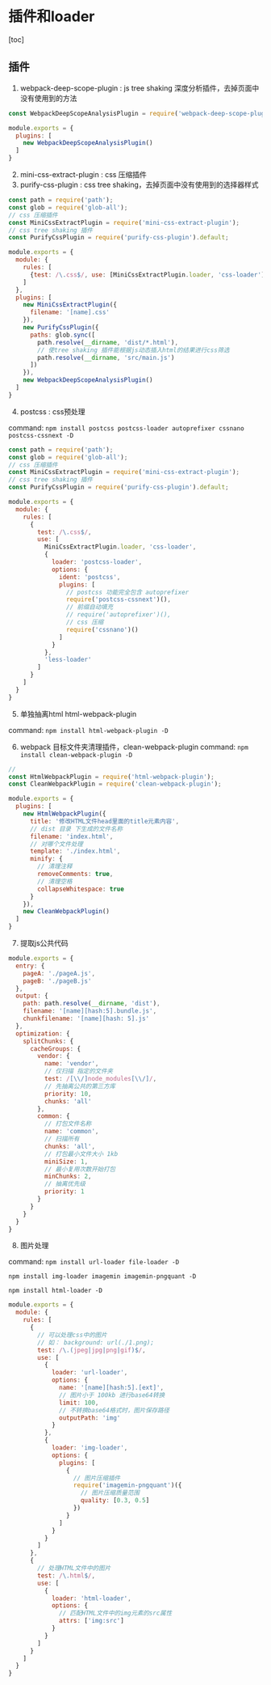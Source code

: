 # 插件和loader

[toc]

## 插件

1. webpack-deep-scope-plugin : js tree shaking 深度分析插件，去掉页面中没有使用到的方法
```js
const WebpackDeepScopeAnalysisPlugin = require('webpack-deep-scope-plugin').default;

module.exports = {
  plugins: [
    new WebpackDeepScopeAnalysisPlugin()
  ]
}
```
2. mini-css-extract-plugin : css 压缩插件
3. purify-css-plugin : css tree shaking，去掉页面中没有使用到的选择器样式

```js
const path = require('path');
const glob = require('glob-all');
// css 压缩插件
const MiniCssExtractPlugin = require('mini-css-extract-plugin');
// css tree shaking 插件
const PurifyCssPlugin = require('purify-css-plugin').default;

module.exports = {
  module: {
    rules: [
      {test: /\.css$/, use: [MiniCssExtractPlugin.loader, 'css-loader']}
    ]
  },
  plugins: [
    new MiniCssExtractPlugin({
      filename: '[name].css'
    }),
    new PurifyCssPlugin({
      paths: glob.sync([
        path.resolve(__dirname, 'dist/*.html'),
        // 使tree shaking 插件能根据js动态插入html的结果进行css筛选
        path.resolve(__dirname, 'src/main.js')
      ])
    }),
    new WebpackDeepScopeAnalysisPlugin()
  ]
}
```

4. postcss : css预处理

command: 
```npm install postcss postcss-loader autoprefixer cssnano postcss-cssnext -D```

```js
const path = require('path');
const glob = require('glob-all');
// css 压缩插件
const MiniCssExtractPlugin = require('mini-css-extract-plugin');
// css tree shaking 插件
const PurifyCssPlugin = require('purify-css-plugin').default;

module.exports = {
  module: {
    rules: [
      {
        test: /\.css$/, 
        use: [
          MiniCssExtractPlugin.loader, 'css-loader', 
          {
            loader: 'postcss-loader', 
            options: {
              ident: 'postcss',
              plugins: [
                // postcss 功能完全包含 autoprefixer
                require('postcss-cssnext')(),
                // 前缀自动填充
                // require('autoprefixer')(),
                // css 压缩
                require('cssnano')()
              ]
            }
          }, 
          'less-loader'
        ]
      }
    ]
  }
}
```

5. 单独抽离html html-webpack-plugin

command: 
```npm install html-webpack-plugin -D```

6. webpack 目标文件夹清理插件，clean-webpack-plugin
command: 
```npm install clean-webpack-plugin -D```

```js
// 
const HtmlWebpackPlugin = require('html-webpack-plugin');
const CleanWebpackPlugin = require('clean-webpack-plugin');

module.exports = {
  plugins: [
    new HtmlWebpackPlugin({
      title: '修改HTML文件head里面的title元素内容',
      // dist 目录 下生成的文件名称
      filename: 'index.html',
      // 对哪个文件处理
      template: './index.html',
      minify: {
        // 清理注释
        removeComments: true,
        // 清理空格
        collapseWhitespace: true
      }
    }),
    new CleanWebpackPlugin()
  ]
}
```

7. 提取js公共代码

```js
module.exports = {
  entry: {
    pageA: './pageA.js',
    pageB: './pageB.js'
  },
  output: {
    path: path.resolve(__dirname, 'dist'),
    filename: '[name][hash:5].bundle.js',
    chunkfilename: '[name][hash: 5].js'
  },
  optimization: {
    splitChunks: {
      cacheGroups: {
        vendor: {
          name: 'vendor',
          // 仅扫描 指定的文件夹
          test: /[\\/]node_modules[\\/]/,
          // 先抽离公共的第三方库
          priority: 10,
          chunks: 'all'
        },
        common: {
          // 打包文件名称
          name: 'common',
          // 扫描所有
          chunks: 'all',
          // 打包最小文件大小 1kb
          miniSize: 1,
          // 最小复用次数开始打包
          minChunks: 2,
          // 抽离优先级
          priority: 1
        }
      }
    }
  }
}
```

8. 图片处理

command: 
```npm install url-loader file-loader -D```

```npm install img-loader imagemin imagemin-pngquant -D```

```npm install html-loader -D```

```js
module.exports = {
  module: {
    rules: [
      {
        // 可以处理css中的图片
        // 如： background: url(./1.png);
        test: /\.(jpeg|jpg|png|gif)$/,
        use: [
          {
            loader: 'url-loader',
            options: {
              name: '[name][hash:5].[ext]',
              // 图片小于 100kb 进行base64转换
              limit: 100,
              // 不转换base64格式时，图片保存路径
              outputPath: 'img'
            }
          },
          {
            loader: 'img-loader',
            options: {
              plugins: [
                {
                  // 图片压缩插件
                  require('imagemin-pngquant')({
                    // 图片压缩质量范围
                    quality: [0.3, 0.5]
                  })
                }
              ]
            }
          }
        ]
      },
      {
        // 处理HTML文件中的图片
        test: /\.html$/,
        use: [
          {
            loader: 'html-loader',
            options: {
              // 匹配HTML文件中的img元素的src属性
              attrs: ['img:src']
            }
          }
        ]
      }
    ]
  }
}
```